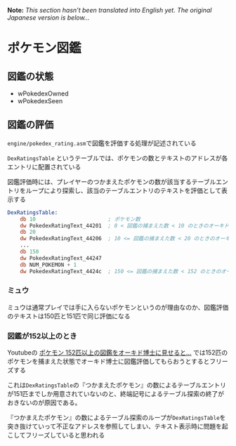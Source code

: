 **Note:** _This section hasn’t been translated into English yet. The original Japanese version is below…_

# ポケモン図鑑

## 図鑑の状態

- wPokedexOwned
- wPokedexSeen

## 図鑑の評価

`engine/pokedex_rating.asm`で図鑑を評価する処理が記述されている

`DexRatingsTable` というテーブルでは、ポケモンの数とテキストのアドレスが各エントリに配置されている

図鑑評価時には、プレイヤーのつかまえたポケモンの数が該当するテーブルエントリをループにより探索し、該当のテーブルエントリのテキストを評価として表示する

```asm
DexRatingsTable:
	db 10						; ポケモン数
	dw PokedexRatingText_44201	; 0 < 図鑑の捕まえた数 < 10 のときのオーキド博士からの評価テキスト
	db 20
	dw PokedexRatingText_44206  ; 10 <= 図鑑の捕まえた数 < 20 のときのオーキド博士からの評価テキスト
    ...
    db 150
	dw PokedexRatingText_44247
	db NUM_POKEMON + 1
	dw PokedexRatingText_4424c  ; 150 <= 図鑑の捕まえた数 < 152 のときのオーキド博士からの評価テキスト
```

### ミュウ

ミュウは通常プレイでは手に入らないポケモンというのが理由なのか、図鑑評価のテキストは150匹と151匹で同じ評価になる

### 図鑑が152以上のとき

Youtubeの [ポケモン 152匹以上の図鑑をオーキド博士に見せると…](https://www.youtube.com/watch?v=M4MC18wHK2E) では152匹のポケモンを捕まえた状態でオーキド博士に図鑑評価してもらおうとするとフリーズする

これは`DexRatingsTable`の『つかまえたポケモン』の数によるテーブルエントリが151匹までしか用意されていないのと、終端記号によるテーブル探索の終了がおきないのが原因である。

『つかまえたポケモン』の数によるテーブル探索のループが`DexRatingsTable`を突き抜けていって不正なアドレスを参照してしまい、テキスト表示時に問題を起こしてフリーズしていると思われる


